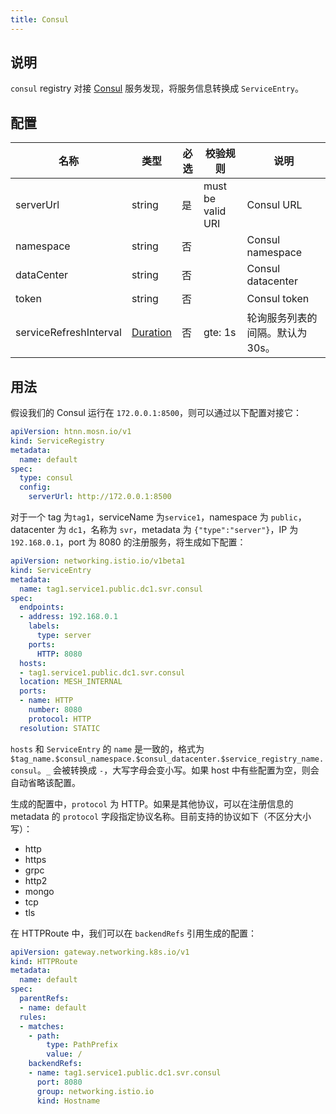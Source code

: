 ```yaml
---
title: Consul
---
```


## 说明

`consul` registry 对接 [Consul](https://developer.hashicorp.com/consul) 服务发现，将服务信息转换成 `ServiceEntry`。

## 配置

| 名称                     | 类型                       | 必选 | 校验规则                 | 说明                 |
|------------------------|--------------------------|------|----------------------|--------------------|
| serverUrl              | string                   | 是   | must be valid URI    | Consul URL         |
| namespace              | string                   | 否   |                      | Consul namespace   |
| dataCenter             | string                   | 否   |                      | Consul datacenter  |
| token                  | string                   | 否   |                      | Consul token       |
| serviceRefreshInterval | [Duration](../type.md#duration) | 否   | gte: 1s              | 轮询服务列表的间隔。默认为 30s。 |

## 用法

假设我们的 Consul 运行在 `172.0.0.1:8500`，则可以通过以下配置对接它：

```yaml
apiVersion: htnn.mosn.io/v1
kind: ServiceRegistry
metadata:
  name: default
spec:
  type: consul
  config:
    serverUrl: http://172.0.0.1:8500
```

对于一个 tag 为`tag1`，serviceName 为`service1`，namespace 为 `public`，datacenter 为 `dc1`，名称为 `svr`，metadata 为 `{"type":"server"}`，IP 为 `192.168.0.1`，port 为 8080 的注册服务，将生成如下配置：

```yaml
apiVersion: networking.istio.io/v1beta1
kind: ServiceEntry
metadata:
  name: tag1.service1.public.dc1.svr.consul
spec:
  endpoints:
  - address: 192.168.0.1
    labels:
      type: server
    ports:
      HTTP: 8080
  hosts:
  - tag1.service1.public.dc1.svr.consul
  location: MESH_INTERNAL
  ports:
  - name: HTTP
    number: 8080
    protocol: HTTP
  resolution: STATIC
```

`hosts` 和 `ServiceEntry` 的 `name` 是一致的，格式为 `$tag_name.$consul_namespace.$consul_datacenter.$service_registry_name.consul`。`_` 会被转换成 `-`，大写字母会变小写。如果 host 中有些配置为空，则会自动省略该配置。

生成的配置中，`protocol` 为 HTTP。如果是其他协议，可以在注册信息的 metadata 的 `protocol` 字段指定协议名称。目前支持的协议如下（不区分大小写）：

- http
- https
- grpc
- http2
- mongo
- tcp
- tls

在 HTTPRoute 中，我们可以在 `backendRefs` 引用生成的配置：

```yaml
apiVersion: gateway.networking.k8s.io/v1
kind: HTTPRoute
metadata:
  name: default
spec:
  parentRefs:
  - name: default
  rules:
  - matches:
    - path:
        type: PathPrefix
        value: /
    backendRefs:
    - name: tag1.service1.public.dc1.svr.consul
      port: 8080
      group: networking.istio.io
      kind: Hostname
```
